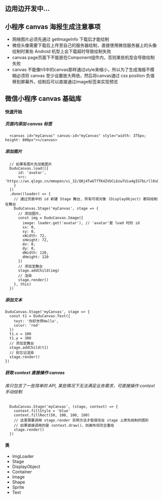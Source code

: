 ## 边用边开发中...
## 小程序 canvas 海报生成注意事项
- 网络图片必须先通过 getImageInfo 下载后才能绘制
- 微信头像需要下载后上传至自己的服务器绘制，直接使用微信服务器上的头像绘制时某些 Android 机型上会下载超时导致绘制失败
- canvas page页面下不能嵌在Component组件内，否则某些机型会导致绘制失败
- canvas 不能像h5中的canvas那样通过style来缩小，所以为了生成海报不模糊必须将 canvas 至少设置放大两倍，然后将canvas通过 css position 负值移到屏幕外，绘制后可以直接通过image标签来实现预览


## 微信小程序 canvas 基础库

#### 快速开始

##### 页面内添加 canvas 标签
```
  <canvas id="myCanvas" canvas-id="myCanvas" style="width: 375px; height: 800px"></canvas>
```
##### 添加图片
```
  // 如果有图片先加载图片
  DuduCanvas.load([{
      id: 'avatar',
      src: 'https://wx.qlogo.cn/mmopen/vi_32/Q0j4TwGTfTK4ZVUCL6zw7Uia4gIG7bLrll0sD6AA96b8mzDd42UyoMYaxdl6icOOFQ6vTWeW3rU9ynB1q5uvnibcg/132'
    }
  ])
  .done((loader) => {
    // 通过页面中的 id 新建 Stage 舞台, 所有可视对象 (DisplayObject) 都将绘制在舞台
    DuduCanvas.Stage('myCanvas', stage => {
      // 添加图片，
      const img = DuduCanvas.Image({
        image: loader.get('avatar'), // 'avatar'是 load 时的 id
        sx: 0,
        sy: 0, 
        sWidth: 72, 
        sHeight: 72,
        dx: 0, 
        dy: 0, 
        dWidth: 120,
        dHeight: 120
      })
      // 添加至舞台
      stage.addChild(img)
      // 渲染
      stage.render()      
    }, this)
  })
```

##### 添加文本
```
DuduCanvas.Stage('myCanvas', stage => {
  const t1 = DuduCanvas.Text({
    text: '你好世界Hello', 
    color: 'red'
  })
  t1.x = 100
  t1.y = 300
  // 添加至舞台
  stage.addChild(t1)
  // 别忘记渲染
  stage.render()
})
```

##### 获取 context 直接操作 canvas 
###### 库只包含了一些简单的 API, 某些情况下无法满足业务需求，可直接操作 context 手动绘制
```
  DuduCanvas.Stage('myCanvas', (stage, context) => {
    context.fillStyle = 'blue'
    context.fillRect(50, 100, 100, 100)
    // 这里需要调用 stage.render 实例方法才能保住在 stage 上原先绘制的图形
    // 如果直接调用的是 context.draw()，则画布将完全重绘
    stage.render()
  })
```


#### 类
- ImgLoader
- Stage
- DisplayObject
- Container
- Image
- Shape
- Sprite
- Text


